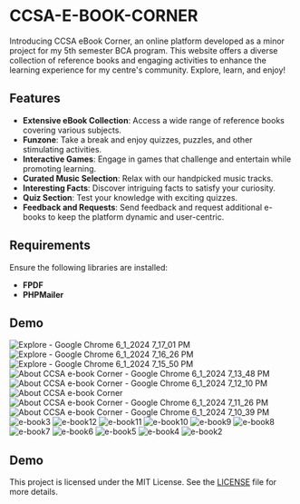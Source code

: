 # CCSA-E-BOOK-CORNER
Introducing CCSA eBook Corner, an online platform developed as a minor project for my 5th semester BCA program. This website offers a diverse collection of reference books and engaging activities to enhance the learning experience for my centre's community. Explore, learn, and enjoy!

## Features

- **Extensive eBook Collection**: Access a wide range of reference books covering various subjects.
- **Funzone**: Take a break and enjoy quizzes, puzzles, and other stimulating activities.
- **Interactive Games**: Engage in games that challenge and entertain while promoting learning.
- **Curated Music Selection**: Relax with our handpicked music tracks.
- **Interesting Facts**: Discover intriguing facts to satisfy your curiosity.
- **Quiz Section**: Test your knowledge with exciting quizzes.
- **Feedback and Requests**: Send feedback and request additional e-books to keep the platform dynamic and user-centric.

## Requirements

Ensure the following libraries are installed:

- **FPDF**
- **PHPMailer**

## Demo
![Explore - Google Chrome 6_1_2024 7_17_01 PM](https://github.com/Shreya-Bh/CCSA-E-BOOK-CORNER/assets/124278638/f020c135-a340-4386-a684-fb8deef65df5)
![Explore - Google Chrome 6_1_2024 7_16_26 PM](https://github.com/Shreya-Bh/CCSA-E-BOOK-CORNER/assets/124278638/ae2a1b96-0531-472f-95fe-2af874a9c020)
![Explore - Google Chrome 6_1_2024 7_15_50 PM](https://github.com/Shreya-Bh/CCSA-E-BOOK-CORNER/assets/124278638/8634e1e9-046a-4601-9371-a9d7263f70c4)
![About CCSA e-book Corner - Google Chrome 6_1_2024 7_13_48 PM](https://github.com/Shreya-Bh/CCSA-E-BOOK-CORNER/assets/124278638/1c805a3e-f045-4a65-84b6-e5d9331f6d5b)
![About CCSA e-book Corner - Google Chrome 6_1_2024 7_12_10 PM](https://github.com/Shreya-Bh/CCSA-E-BOOK-CORNER/assets/124278638/bd019a6f-5d05-4d3b-9c3a-8ecf41870f5a)
![About CCSA e-book Corner ](https://github.com/Shreya-Bh/CCSA-E-BOOK-CORNER/assets/124278638/bbc1af81-3937-42f3-beda-3ed79fd19c12)
![About CCSA e-book Corner - Google Chrome 6_1_2024 7_11_26 PM](https://github.com/Shreya-Bh/CCSA-E-BOOK-CORNER/assets/124278638/dccd0f35-32c5-443f-8b78-acba30021da3)
![About CCSA e-book Corner - Google Chrome 6_1_2024 7_10_39 PM](https://github.com/Shreya-Bh/CCSA-E-BOOK-CORNER/assets/124278638/1196abf4-a6d7-45b0-83e1-f9fc50821cae)
![e-book3](https://github.com/Shreya-Bh/CCSA-E-BOOK-CORNER/assets/124278638/1f29a4e7-89e8-4785-82ba-68cf1d64efa9)
![e-book12](https://github.com/Shreya-Bh/CCSA-E-BOOK-CORNER/assets/124278638/e3aba9a8-0396-40ce-af21-27a3e6ef76e4)
![e-book11](https://github.com/Shreya-Bh/CCSA-E-BOOK-CORNER/assets/124278638/eb26e11c-eb08-4b59-9fb4-69288e2470f1)
![e-book10](https://github.com/Shreya-Bh/CCSA-E-BOOK-CORNER/assets/124278638/7a1cb962-2c12-4be2-b79e-a892bc3634e2)
![e-book9](https://github.com/Shreya-Bh/CCSA-E-BOOK-CORNER/assets/124278638/c1bd965e-f57a-49c8-9df4-2cf91bfc3e8e)
![e-book8](https://github.com/Shreya-Bh/CCSA-E-BOOK-CORNER/assets/124278638/4e20c97e-0a00-4302-838e-eabe3875c8b8)
![e-book7](https://github.com/Shreya-Bh/CCSA-E-BOOK-CORNER/assets/124278638/6b910200-2599-425b-b40e-863e008b1130)
![e-book6](https://github.com/Shreya-Bh/CCSA-E-BOOK-CORNER/assets/124278638/721d1437-617e-4360-9378-e593d1f2127c)
![e-book5](https://github.com/Shreya-Bh/CCSA-E-BOOK-CORNER/assets/124278638/6df0d1f2-28f0-4589-92f6-26a29055ed66)
![e-book4](https://github.com/Shreya-Bh/CCSA-E-BOOK-CORNER/assets/124278638/936d548d-dd22-4191-aa69-e4349aa483af)
![e-book2](https://github.com/Shreya-Bh/CCSA-E-BOOK-CORNER/assets/124278638/f1749af1-4ef3-4a7d-8cfa-c0b3f6a68bf3)

## Demo
This project is licensed under the MIT License. See the [LICENSE](https://github.com/Shreya-Bh/CCSA-E-BOOK-CORNER/blob/main/LICENSE) file for more details.
